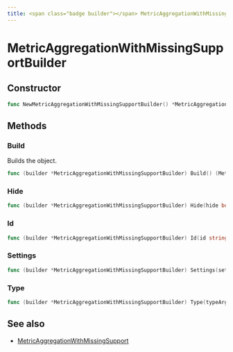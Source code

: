 ```yaml
---
title: <span class="badge builder"></span> MetricAggregationWithMissingSupportBuilder
---
```

# <span class="badge builder"></span> MetricAggregationWithMissingSupportBuilder

## Constructor

```go
func NewMetricAggregationWithMissingSupportBuilder() *MetricAggregationWithMissingSupportBuilder
```
## Methods

### <span class="badge object-method"></span> Build

Builds the object.

```go
func (builder *MetricAggregationWithMissingSupportBuilder) Build() (MetricAggregationWithMissingSupport, error)
```

### <span class="badge object-method"></span> Hide

```go
func (builder *MetricAggregationWithMissingSupportBuilder) Hide(hide bool) *MetricAggregationWithMissingSupportBuilder
```

### <span class="badge object-method"></span> Id

```go
func (builder *MetricAggregationWithMissingSupportBuilder) Id(id string) *MetricAggregationWithMissingSupportBuilder
```

### <span class="badge object-method"></span> Settings

```go
func (builder *MetricAggregationWithMissingSupportBuilder) Settings(settings cog.Builder[elasticsearch.ElasticsearchMetricAggregationWithMissingSupportSettings]) *MetricAggregationWithMissingSupportBuilder
```

### <span class="badge object-method"></span> Type

```go
func (builder *MetricAggregationWithMissingSupportBuilder) Type(typeArg elasticsearch.MetricAggregationType) *MetricAggregationWithMissingSupportBuilder
```

## See also

 * <span class="badge object-type-struct"></span> [MetricAggregationWithMissingSupport](./object-MetricAggregationWithMissingSupport.md)
